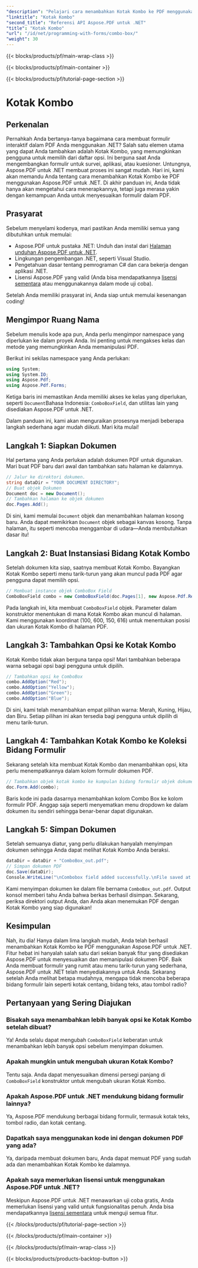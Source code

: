 ```yaml
---
"description": "Pelajari cara menambahkan Kotak Kombo ke PDF menggunakan Aspose.PDF untuk .NET. Ikuti panduan langkah demi langkah kami untuk membuat formulir PDF interaktif dengan mudah."
"linktitle": "Kotak Kombo"
"second_title": "Referensi API Aspose.PDF untuk .NET"
"title": "Kotak Kombo"
"url": "/id/net/programming-with-forms/combo-box/"
"weight": 30
---
```


{{< blocks/products/pf/main-wrap-class >}}

{{< blocks/products/pf/main-container >}}

{{< blocks/products/pf/tutorial-page-section >}}

# Kotak Kombo

## Perkenalan

Pernahkah Anda bertanya-tanya bagaimana cara membuat formulir interaktif dalam PDF Anda menggunakan .NET? Salah satu elemen utama yang dapat Anda tambahkan adalah Kotak Kombo, yang memungkinkan pengguna untuk memilih dari daftar opsi. Ini berguna saat Anda mengembangkan formulir untuk survei, aplikasi, atau kuesioner. Untungnya, Aspose.PDF untuk .NET membuat proses ini sangat mudah. Hari ini, kami akan memandu Anda tentang cara menambahkan Kotak Kombo ke PDF menggunakan Aspose.PDF untuk .NET. Di akhir panduan ini, Anda tidak hanya akan mengetahui cara menerapkannya, tetapi juga merasa yakin dengan kemampuan Anda untuk menyesuaikan formulir dalam PDF.

## Prasyarat

Sebelum menyelami kodenya, mari pastikan Anda memiliki semua yang dibutuhkan untuk memulai:

- Aspose.PDF untuk pustaka .NET: Unduh dan instal dari [Halaman unduhan Aspose.PDF untuk .NET](https://releases.aspose.com/pdf/net/).
- Lingkungan pengembangan .NET, seperti Visual Studio.
- Pengetahuan dasar tentang pemrograman C# dan cara bekerja dengan aplikasi .NET.
- Lisensi Aspose.PDF yang valid (Anda bisa mendapatkannya [lisensi sementara](https://purchase.aspose.com/temporary-license/) atau menggunakannya dalam mode uji coba).

Setelah Anda memiliki prasyarat ini, Anda siap untuk memulai kesenangan coding!

## Mengimpor Ruang Nama

Sebelum menulis kode apa pun, Anda perlu mengimpor namespace yang diperlukan ke dalam proyek Anda. Ini penting untuk mengakses kelas dan metode yang memungkinkan Anda memanipulasi PDF.

Berikut ini sekilas namespace yang Anda perlukan:

```csharp
using System;
using System.IO;
using Aspose.Pdf;
using Aspose.Pdf.Forms;
```

Ketiga baris ini memastikan Anda memiliki akses ke kelas yang diperlukan, seperti `Document`Bahasa Indonesia: `ComboBoxField`, dan utilitas lain yang disediakan Aspose.PDF untuk .NET.

Dalam panduan ini, kami akan menguraikan prosesnya menjadi beberapa langkah sederhana agar mudah diikuti. Mari kita mulai!

## Langkah 1: Siapkan Dokumen

Hal pertama yang Anda perlukan adalah dokumen PDF untuk digunakan. Mari buat PDF baru dari awal dan tambahkan satu halaman ke dalamnya.

```csharp
// Jalur ke direktori dokumen.
string dataDir = "YOUR DOCUMENT DIRECTORY";
// Buat objek Dokumen
Document doc = new Document();
// Tambahkan halaman ke objek dokumen
doc.Pages.Add();
```

Di sini, kami memulai `Document` objek dan menambahkan halaman kosong baru. Anda dapat memikirkan `Document` objek sebagai kanvas kosong. Tanpa halaman, itu seperti mencoba menggambar di udara—Anda membutuhkan dasar itu!

## Langkah 2: Buat Instansiasi Bidang Kotak Kombo

Setelah dokumen kita siap, saatnya membuat Kotak Kombo. Bayangkan Kotak Kombo seperti menu tarik-turun yang akan muncul pada PDF agar pengguna dapat memilih opsi.

```csharp
// Membuat instance objek ComboBox Field
ComboBoxField combo = new ComboBoxField(doc.Pages[1], new Aspose.Pdf.Rectangle(100, 600, 150, 616));
```

Pada langkah ini, kita membuat `ComboBoxField` objek. Parameter dalam konstruktor menentukan di mana Kotak Kombo akan muncul di halaman. Kami menggunakan koordinat (100, 600, 150, 616) untuk menentukan posisi dan ukuran Kotak Kombo di halaman PDF.

## Langkah 3: Tambahkan Opsi ke Kotak Kombo

Kotak Kombo tidak akan berguna tanpa opsi! Mari tambahkan beberapa warna sebagai opsi bagi pengguna untuk dipilih.

```csharp
// Tambahkan opsi ke ComboBox
combo.AddOption("Red");
combo.AddOption("Yellow");
combo.AddOption("Green");
combo.AddOption("Blue");
```

Di sini, kami telah menambahkan empat pilihan warna: Merah, Kuning, Hijau, dan Biru. Setiap pilihan ini akan tersedia bagi pengguna untuk dipilih di menu tarik-turun.

## Langkah 4: Tambahkan Kotak Kombo ke Koleksi Bidang Formulir

Sekarang setelah kita membuat Kotak Kombo dan menambahkan opsi, kita perlu menempatkannya dalam kolom formulir dokumen PDF.

```csharp
// Tambahkan objek kotak kombo ke kumpulan bidang formulir objek dokumen
doc.Form.Add(combo);
```

Baris kode ini pada dasarnya menambahkan kolom Combo Box ke kolom formulir PDF. Anggap saja seperti menyematkan menu dropdown ke dalam dokumen itu sendiri sehingga benar-benar dapat digunakan.

## Langkah 5: Simpan Dokumen

Setelah semuanya diatur, yang perlu dilakukan hanyalah menyimpan dokumen sehingga Anda dapat melihat Kotak Kombo Anda beraksi.

```csharp
dataDir = dataDir + "ComboBox_out.pdf";
// Simpan dokumen PDF
doc.Save(dataDir);
Console.WriteLine("\nCombobox field added successfully.\nFile saved at " + dataDir);
```

Kami menyimpan dokumen ke dalam file bernama `ComboBox_out.pdf`. Output konsol memberi tahu Anda bahwa berkas berhasil disimpan. Sekarang, periksa direktori output Anda, dan Anda akan menemukan PDF dengan Kotak Kombo yang siap digunakan!

## Kesimpulan

Nah, itu dia! Hanya dalam lima langkah mudah, Anda telah berhasil menambahkan Kotak Kombo ke PDF menggunakan Aspose.PDF untuk .NET. Fitur hebat ini hanyalah salah satu dari sekian banyak fitur yang disediakan Aspose.PDF untuk menyesuaikan dan memanipulasi dokumen PDF. Baik Anda membuat formulir yang rumit atau menu tarik-turun yang sederhana, Aspose.PDF untuk .NET telah menyediakannya untuk Anda. Sekarang setelah Anda melihat betapa mudahnya, mengapa tidak mencoba beberapa bidang formulir lain seperti kotak centang, bidang teks, atau tombol radio?

## Pertanyaan yang Sering Diajukan

### Bisakah saya menambahkan lebih banyak opsi ke Kotak Kombo setelah dibuat?
Ya! Anda selalu dapat mengubah `ComboBoxField` keberatan untuk menambahkan lebih banyak opsi sebelum menyimpan dokumen.

### Apakah mungkin untuk mengubah ukuran Kotak Kombo?
Tentu saja. Anda dapat menyesuaikan dimensi persegi panjang di `ComboBoxField` konstruktor untuk mengubah ukuran Kotak Kombo.

### Apakah Aspose.PDF untuk .NET mendukung bidang formulir lainnya?
Ya, Aspose.PDF mendukung berbagai bidang formulir, termasuk kotak teks, tombol radio, dan kotak centang.

### Dapatkah saya menggunakan kode ini dengan dokumen PDF yang ada?
Ya, daripada membuat dokumen baru, Anda dapat memuat PDF yang sudah ada dan menambahkan Kotak Kombo ke dalamnya.

### Apakah saya memerlukan lisensi untuk menggunakan Aspose.PDF untuk .NET?
Meskipun Aspose.PDF untuk .NET menawarkan uji coba gratis, Anda memerlukan lisensi yang valid untuk fungsionalitas penuh. Anda bisa mendapatkannya [lisensi sementara](https://purchase.aspose.com/temporary-license/) untuk menguji semua fitur.

{{< /blocks/products/pf/tutorial-page-section >}}

{{< /blocks/products/pf/main-container >}}

{{< /blocks/products/pf/main-wrap-class >}}

{{< blocks/products/products-backtop-button >}}
